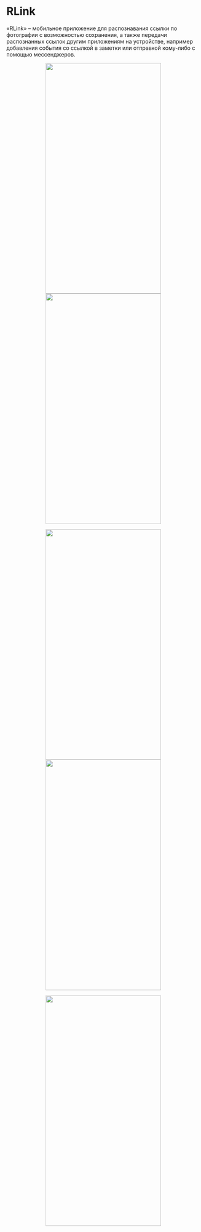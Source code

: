 # RLink
«RLink» – мобильное приложение для распознавания ссылки по фотографии с возможностью сохранения, а также передачи распознанных ссылок другим приложениям на устройстве,
например добавления события со ссылкой в заметки или отправкой кому-либо с помощью мессенджеров. 

<p align="center">
  <img src="https://github.com/Neonchick/RLink/raw/master/images/new_link.jpg" width="300px" height="600px"/>
  <img src="https://github.com/Neonchick/RLink/raw/master/images/choose_link.jpg" width="300px" height="600px"/></p>
 <p align="center">
  <img src="https://github.com/Neonchick/RLink/raw/master/images/getten_link.jpg" width="300px" height="600px"/>
  <img src="https://github.com/Neonchick/RLink/raw/master/images/save_link.jpg" width="300px" height="600px"/></p>
 <p align="center">
  <img src="https://github.com/Neonchick/RLink/raw/master/images/saved_links.jpg" width="300px" height="600px"/></p>
